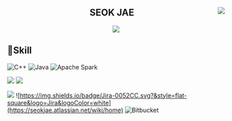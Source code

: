<div align="center">
  <a href=""><img align="right" src="https://github-readme-stats.vercel.app/api/top-langs/?username=seokjae88&theme=dracula&layout=compact&langs_count=10"/></a>

  ## SEOK JAE
  <a href="https://github.com/seokjae88"><img src="https://hits.seeyoufarm.com/api/count/incr/badge.svg?url=https%3A%2F%2Fgithub.com%2Fseokjae88%2Fseokjae88&count_bg=%2385ACED&title_bg=%23000000&icon=github.svg&icon_color=%23E7E7E7&title=GitHub&edge_flat=false)"/></a>
</div>

  ## 💪Skill
  ![C++](https://img.shields.io/badge/C++-00599C.svg?&style=flat-square&logo=C%2B%2B&logoColor=white)
  ![Java](https://img.shields.io/badge/Java-007396.svg?&style=flat-square&logo=Java&logoColor=white)
  ![Apache Spark](https://img.shields.io/badge/Apache%20Spark-E25A1C.svg?&style=flat-square&logo=Apache%20Spark&logoColor=white)

  <a href="https://www.jetbrains.com/ko-kr/idea/download/#section=windows"><img src="https://img.shields.io/badge/IntelliJ%20IDEA-000000.svg?&style=flat-square&logo=IntelliJ%20IDEA&logoColor=white"/></a>
  <a href="https://visualstudio.microsoft.com/ko/"><img src="https://img.shields.io/badge/Visual%20Studio-5C2D91.svg?&style=flat-square&logo=Visual%20Studio&logoColor=white"/></a>

  <a href="https://seokjae.atlassian.net/wiki/home"><img src="https://img.shields.io/badge/Confluence-0052CC.svg?&style=flat-square&logo=Confluence&logoColor=white"/></a>
  ![https://img.shields.io/badge/Jira-0052CC.svg?&style=flat-square&logo=Jira&logoColor=white](https://seokjae.atlassian.net/wiki/home)
  ![Bitbucket](https://img.shields.io/badge/Bitbucket-0052CC.svg?&style=flat-square&logo=Bitbucket&logoColor=white)

</div>


<!--
<img src="https://img.shields.io/badge/Apache%20Spark-E25A1C?style=flat-square&logo=Apache%20Spark&logoColor=white"/>
<a href="https://github.com/seokjae"><img src="https://hits.seeyoufarm.com/api/count/incr/badge.svg?url=https%3A%2F%2Fgithub.com%2Fseokjae88%2Fseokjae88&count_bg=%2385ACED&title_bg=%23A53AF3&icon=github.svg&icon_color=%23E7E7E7&title=GitHub&edge_flat=false)"/></a>

**seokjae88/seokjae88** is a ✨ _special_ ✨ repository because its `README.md` (this file) appears on your GitHub profile.

Here are some ideas to get you started:

- 🔭 I’m currently working on ...
- 🌱 I’m currently learning ...
- 👯 I’m looking to collaborate on ...
- 🤔 I’m looking for help with ...
- 💬 Ask me about ...
- 📫 How to reach me: ...
- 😄 Pronouns: ...
- ⚡ Fun fact: ...
-->
